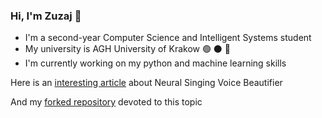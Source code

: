 ### Hi, I'm Zuzaj 👋

- I'm a second-year Computer Science and Intelligent Systems student
- My university is AGH University of Krakow :green_circle: ⚫ 🔴
- I'm currently working on my python and machine learning skills

Here is an [interesting article](https://paperswithcode.com/paper/learning-the-beauty-in-songs-neural-singing) about Neural Singing Voice Beautifier

And my [forked repository](https://github.com/Zuzaj/NeuralSVB.git)
 devoted to this topic
